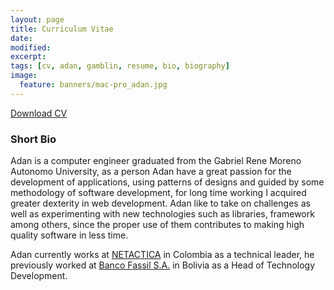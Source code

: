 ```yaml
---
layout: page
title: Curriculum Vitae
date:
modified:
excerpt:
tags: [cv, adan, gamblin, resume, bio, biography]
image:
  feature: banners/mac-pro_adan.jpg
---
```


<i class="fa fa-file-pdf-o"></i> [Download CV](adan-cv.pdf)

### Short Bio
Adan is a computer engineer graduated from the Gabriel Rene Moreno Autonomo University, as a person Adan have a great passion for the development of applications, using patterns of designs and guided by some methodology of software development, for long time working I acquired greater dexterity in web development.
Adan like to take on challenges as well as experimenting with new technologies such as libraries, framework among others, since the proper use of them contributes to making high quality software in less time.

Adan currently works at [NETACTICA](https://www.linkedin.com/company/netactica/mycompany/) in Colombia as a technical leader, he previously worked at [Banco Fassil S.A.](https://www.fassil.com.bo/) in Bolivia as a Head of Technology Development. 

